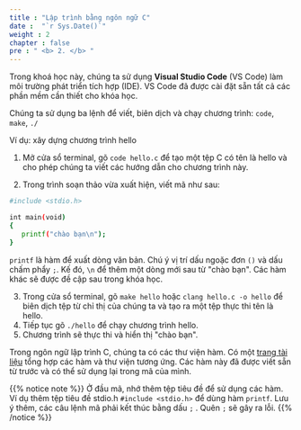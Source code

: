 ```yaml
---
title : "Lập trình bằng ngôn ngữ C"
date :  "`r Sys.Date()`" 
weight : 2 
chapter : false
pre : " <b> 2. </b> "
---
```

Trong khoá học này, chúng ta sử dụng **Visual Studio Code** (VS Code) làm môi trường phát triển tích hợp (IDE). VS Code đã được cài đặt sẵn tất cả các phần mềm cần thiết cho khóa học.


Chúng ta sử dụng ba lệnh để viết, biên dịch và chạy chương trình: `code`, `make`, `./` 

Ví dụ: xây dựng chương trình hello
1. Mở cửa sổ terminal, gõ ```code hello.c``` để tạo một tệp C có tên là hello và cho phép chúng ta viết các hướng dẫn cho chương trình này.

2. Trong trình soạn thảo vừa xuất hiện, viết mã như sau:
 ```bash
#include <stdio.h>

int main(void)
{
    printf("chào bạn\n");
}
```
`printf` là hàm để xuất dòng văn bản. Chú ý vị trí dấu ngoặc đơn `()` và dấu chấm phẩy `;`. Kế đó, `\n` để thêm một dòng mới sau từ "chào bạn". Các hàm khác sẽ được đề cập sau trong khóa học.

3. Trong cửa sổ terminal, gõ ```make hello``` hoặc ```clang hello.c -o hello``` để biên dịch tệp từ chỉ thị của chúng ta và tạo ra một tệp thực thi tên là hello.
4. Tiếp tục gõ ```./hello``` để chạy chương trình hello.
5. Chương trình sẽ thực thi và hiển thị "chào bạn".

Trong ngôn ngữ lập trình C, chúng ta có các thư viện hàm. Có một [trang tài liệu](https://manual.cs50.io/) tổng hợp các hàm và thư viện tương ứng. Các hàm này đã được viết sẵn từ trước và có thể sử dụng lại trong mã của mình.

{{% notice note %}}
Ở đầu mã, nhớ thêm tệp tiêu đề để sử dụng các hàm. Ví dụ thêm tệp tiêu đề stdio.h `#include <stdio.h>` để dùng hàm `printf`. Lưu ý thêm, các câu lệnh mã phải kết thúc bằng dấu `;` . Quên `;` sẽ gây ra lỗi.
{{% /notice %}}


